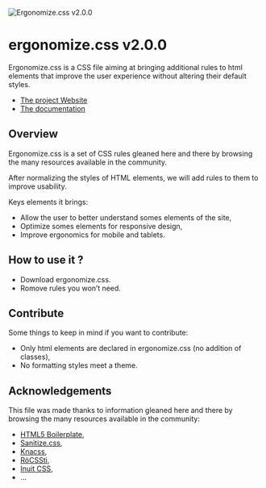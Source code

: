![Ergonomize.css v2.0.0](http://www.ergonomizecss.com/ergonomizecss-tall-compressor.png)

# ergonomize.css v2.0.0

Ergonomize.css is a CSS file aiming at bringing additional rules to html elements that improve the user experience without altering their default styles.

* [The project Website](http://www.ergonomizecss.com/)
* [The documentation](http://www.ergonomizecss.com/documentation/)

## Overview

Ergonomize.css is a set of CSS rules gleaned here and there by browsing the many resources available in the community.

After normalizing the styles of HTML elements, we will add rules to them to improve usability.

Keys elements it brings:

* Allow the user to better understand somes elements of the site,
* Optimize somes elements for responsive design,
* Improve ergonomics for mobile and tablets.

## How to use it ?

* Download ergonomize.css.
* Romove rules you won’t need.

## Contribute

Some things to keep in mind if you want to contribute:

* Only html elements are declared in ergonomize.css (no addition of classes),
* No formatting styles meet a theme.

## Acknowledgements

This file was made thanks to information gleaned here and there by browsing the many resources available in the community:

* [HTML5 Boilerplate](https://html5boilerplate.com/),
* [Sanitize.css](https://jonathantneal.github.io/sanitize.css/),
* [Knacss](http://www.knacss.com/),
* [RöCSSti](http://rocssti.net/),
* [Inuit CSS](https://github.com/inuitcss),
* ...
